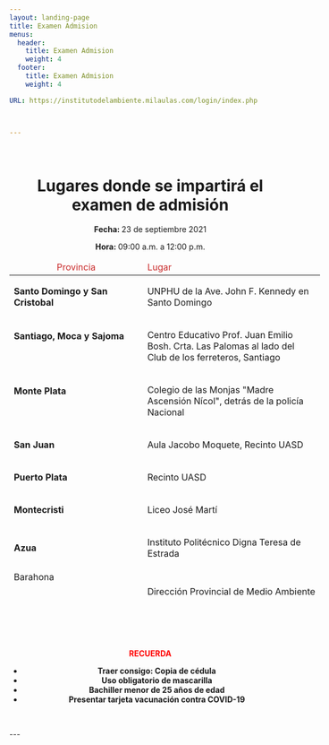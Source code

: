 ```yaml
---
layout: landing-page
title: Examen Admision
menus:
  header:
    title: Examen Admision
    weight: 4
  footer:
    title: Examen Admision
    weight: 4

URL: https://institutodelambiente.milaulas.com/login/index.php



---
```

<p>&nbsp;</p>
<h1 style="text-align: center;"><b>Lugares donde se impartir&aacute; el examen de </b><b>admisi&oacute;n</b></h1>
<p style="text-align: center;"><b>Fecha: </b>23 de septiembre 2021</p>
<p style="text-align: center;"><b>Hora: </b>09:00 a.m. a 12:00 p.m.</p>
<!-- Este comentario es visible solo en el editor fuente -->
<table class="demoTable" style="height: 646px; width: 556px; margin-left: auto; margin-right: auto;">
<thead>
<tr style="height: 18px;">
<td style="width: 232.117px; text-align: center; height: 18px;"><span style="color: #c82828;">Provincia</span></td>
<td style="width: 316.133px; height: 18px;"><span style="color: #c82828;">Lugar</span></td>
</tr>
</thead>
<tbody>
<tr style="height: 64px;">
<td style="width: 232.117px; height: 64px;">
<p><b>Santo Domingo y San Cristobal</b></p>
</td>
<td style="width: 316.133px; height: 64px;">
<p>UNPHU de la Ave. John F. Kennedy en Santo Domingo</p>
</td>
</tr>
<tr style="height: 82px;">
<td style="width: 232.117px; height: 82px;">
<p><b>Santiago, Moca y Sajoma</b></p>
<p><b>&nbsp;</b></p>
</td>
<td style="width: 316.133px; height: 82px;">
<p>Centro Educativo Prof. Juan Emilio Bosh. Crta. Las Palomas al lado del Club de los ferreteros, Santiago</p>
</td>
</tr>
<tr style="height: 78px;">
<td style="width: 232.117px; height: 78px;">
<p><b>Monte Plata</b></p>
<p><b>&nbsp;</b></p>
</td>
<td style="width: 316.133px; height: 78px;">
<p>Colegio de las Monjas "Madre Ascensi&oacute;n N&iacute;col", detr&aacute;s de la polic&iacute;a Nacional</p>
</td>
</tr>
<tr style="height: 46px;">
<td style="width: 232.117px; height: 46px;">
<p><b>San Juan</b></p>
</td>
<td style="width: 316.133px; height: 46px;">
<p>Aula Jacobo Moquete, Recinto UASD</p>
</td>
</tr>
<tr style="height: 46px;">
<td style="width: 232.117px; height: 46px;">
<p><b>Puerto Plata</b></p>
</td>
<td style="width: 316.133px; height: 46px;">
<p>Recinto UASD</p>
</td>
</tr>
<tr style="height: 46px;">
<td style="width: 232.117px; height: 46px;">
<p><b>Montecristi</b></p>
</td>
<td style="width: 316.133px; height: 46px;">
<p>Liceo Jos&eacute; Mart&iacute;</p>
</td>
</tr>
<tr style="height: 64px;">
<td style="width: 232.117px; height: 64px;">
<p><b>Azua</b></p>
</td>
<td style="width: 316.133px; height: 64px;">
<p>Instituto Polit&eacute;cnico Digna Teresa de Estrada</p>
</td>
</tr>
<tr style="height: 64px;">
<td style="width: 232.117px; height: 64px;">Barahona
<p><b>&nbsp;</b></p>
</td>
<td style="width: 316.133px; height: 64px;">
<p>Direcci&oacute;n Provincial de Medio Ambiente</p>
</td>
</tr>
<tr style="height: 46px;">
<td style="width: 232.117px; height: 46px;">Pedernales</td>
<td style="width: 316.133px; height: 46px;">
<p>Direcci&oacute;n Provincial de Medio Ambiente</p>
</td>
</tr>
<tr style="height: 46px;">
<td style="width: 232.117px; height: 46px;">Neiba</td>
<td style="width: 316.133px; height: 46px;">
<p>Escuela Vocacional de las Fuerzas Armadas</p>
</td>
</tr>
<tr style="height: 46px;">
<td style="width: 232.117px; height: 46px;">La descubierta</td>
<td style="width: 316.133px; height: 46px;">
<p>Centro Culural Yolanda Mendez</p>
</td>
</tr>
<tr>
<td style="width: 232.117px;">Dajab&oacute;n</td>
<td style="width: 316.133px;">
<p>Sal&oacute;n de Villas Codevi / Zona Franca</p>
</td>
</tr>
</tbody>
</table>
<p style="text-align: center;">&nbsp;</p>
<p style="text-align: center;"><span style="color: #ff0000;"><b>RECUERDA</b></span></p>
<ul>
<li style="text-align: center;"><b>Traer consigo: Copia de c&eacute;dula</b></li>
<li style="text-align: center;"><b>Uso obligatorio de mascarilla</b></li>
<li style="text-align: center;"><b>Bachiller menor de 25 a&ntilde;os de edad</b></li>
<li style="text-align: center;"><b>Presentar tarjeta vacunaci&oacute;n contra COVID-19</b></li>
</ul>
<p style="text-align: center;">&nbsp; &nbsp; &nbsp; &nbsp; &nbsp; </p>
---

